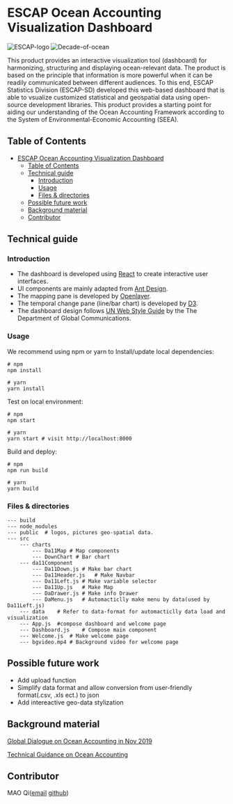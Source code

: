 # ESCAP Ocean Accounting Visualization Dashboard 

![ESCAP-logo](https://www.unescap.org/themes/custom/escap2020/logo.png)
![Decade-of-ocean](https://www.unescap.org/sites/default/d8files/SDG_Decade_of_Action_E2x.png)

This product provides an interactive visualization tool (dashboard) for harmonizing, structuring and displaying ocean-relevant data. The product is based on the principle that information is more powerful when it can be readily communicated between different audiences. To this end, ESCAP Statistics Division (ESCAP-SD) developed this web-based dashboard that is able to vsualize customized statistical and geospatial data using open-source development libraries. This product provides a starting point for aiding our understanding of the Ocean Accounting Framework according to the System of Environmental-Economic Accounting (SEEA).

## Table of Contents

- [ESCAP Ocean Accounting Visualization Dashboard](#escap-ocean-accounting-visualization-dashboard)
	- [Table of Contents](#table-of-contents)
	- [Technical guide](#technical-guide)
		- [Introduction](#introduction)
		- [Usage](#usage)
		- [Files & directories](#files--directories)
	- [Possible future work](#possible-future-work)
	- [Background material](#background-material)
	- [Contributor](#contributor)

## Technical guide

### Introduction

- The dashboard is developed using [React](https://reactjs.org/) to create interactive user interfaces.
- UI components are mainly adapted from [Ant Design](https://ant.design/docs/react/introduce).
- The mapping pane is developed by [Openlayer](https://openlayers.org/en/latest/doc/tutorials/).
- The temporal change pane (line/bar chart) is developed by [D3](https://d3js.org/).
- The dashboard design follows [UN Web Style Guide](https://www.un.org/styleguide/) by the The Department of Global Communications.

### Usage

We recommend using npm or yarn to Install/update local dependencies:

```
# npm
npm install

# yarn 
yarn install 
```

Test on local environment:

```
# npm
npm start

# yarn 
yarn start # visit http://localhost:8000
```

Build and deploy:

```
# npm
npm run build

# yarn 
yarn build
```

### Files & directories

```
--- build
--- node_modules
--- public	# logos, pictures geo-spatial data.
--- src
	--- charts
		--- Da11Map	# Map components
		--- DownChart # Bar chart
	--- da11Component
		--- Da11Down.js	# Make bar chart
		--- Da11Header.js	# Make Navbar
		--- Da11Left.js	# Make variable selector
		--- Da11Up.js	# Make Map 
		--- DaDrawer.js	# Make info Drawer
		--- DaMenu.js	# Automacticlly make menu by data(used by Da11Left.js)
	--- data	# Refer to data-format for automacticlly data load and visualization
	--- App.js	#compose dashboard and welcome page
	--- Dashboard.js	# Compose main component
	--- Welcome.js	# Make welcome page
	--- bgvideo.mp4 # Background video for welcome page
```

## Possible future work

- Add upload function
- Simplify data format and allow conversion from user-friendly format(.csv, .xls ect.) to json
- Add intereactive geo-data stylization

## Background material

[Global Dialogue on Ocean Accounting in Nov 2019](https://www.unescap.org/events/global-dialogue-ocean-accounting-and-first-annual-meeting-global-ocean-accounts-partnership)

[Technical Guidance on Ocean Accounting](https://www.oceanaccounts.org/technical-guidance-on-ocean-accounting-2/)

## Contributor

MAO Qi([email](maoqi@pku.edu.cn) [github](https://github.com/qinterest))